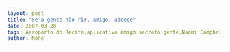 ```yaml
---
layout: post
title: "Se a gente não rir, amigo, adoece"
date: 2007-03-28
tags: Aeroporto do Recife,aplicativo amigo secreto,gente,Naomi Campbell
author: None
---
```

 
